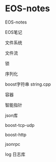 # EOS-notes
EOS-notes

EOS笔记

文件系统

文件流

锁

序列化

boost字符串  string.cpp
 
容器

智能指针

json库

boost-tcp-udp

boost-http

jsonrpc

log 日志库
